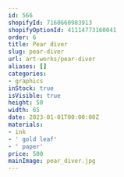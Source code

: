 ```yaml
---
id: 566
shopifyId: 7160660983913
shopifyOptionId: 41114773160041
order: 6
title: Pear diver
slug: pear-diver
url: art-works/pear-diver
aliases: []
categories:
- graphics
inStock: true
isVisible: true
height: 50
width: 65
date: 2023-01-01T00:00:00Z
materials:
- ink
- ' gold leaf'
- ' paper'
price: 500
mainImage: pear_diver.jpg
---
```

